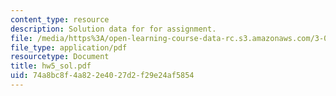 ```yaml
---
content_type: resource
description: Solution data for for assignment.
file: /media/https%3A/open-learning-course-data-rc.s3.amazonaws.com/3-052-nanomechanics-of-materials-and-biomaterials-spring-2007/74a8bc8f4a822e4027d2f29e24af5854_hw5_sol.pdf
file_type: application/pdf
resourcetype: Document
title: hw5_sol.pdf
uid: 74a8bc8f-4a82-2e40-27d2-f29e24af5854
---
```

